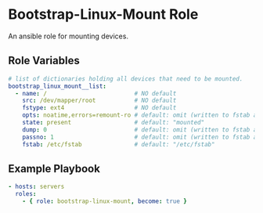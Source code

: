 Bootstrap-Linux-Mount Role
==================

An ansible role for mounting devices.

Role Variables
--------------

```yaml
# list of dictionaries holding all devices that need to be mounted.
bootstrap_linux_mount__list:
  - name: /                         # NO default
    src: /dev/mapper/root           # NO default
    fstype: ext4                    # NO default
    opts: noatime,errors=remount-ro # default: omit (written to fstab as "defaults")
    state: present                  # default: "mounted"
    dump: 0                         # default: omit (written to fstab as "0")
    passno: 1                       # default: omit (written to fstab as "0")
    fstab: /etc/fstab               # default: "/etc/fstab"
```

Example Playbook
----------------

```yaml
- hosts: servers
  roles:
    - { role: bootstrap-linux-mount, become: true }
```

